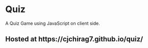 # Quiz
A Quiz Game using JavaScript on client side.
<h2>Hosted at https://cjchirag7.github.io/quiz/</h2>
